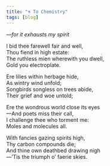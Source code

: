 ```yaml
---
title: "⚗️ To Chemistry"
tags: [blog]
---
```


—*for it exhausts my spirit*

I bid thee farewell fair and well,<br>
Thou fiend in high estate:<br>
The ruthless mien wherewith you dwell,<br>
Gold you electroplate.<br>

Ere lilies within herbage hide,<br>
As wintry wind unfold;<br>
Songbirds songless on trees abide,<br>
Their grief and woe untold;<br>

Ere the wondrous world close its eyes<br>
—And poets miss their call,<br>
I challenge thee who torment me:<br>
Moles and molecules all.<br>

With fancies gazing spirits high,<br>
Thy carbon compounds die;<br>
And thine own deathbed drawing nigh<br>
—’Tis the triumph o’ faerie skies.<br>
